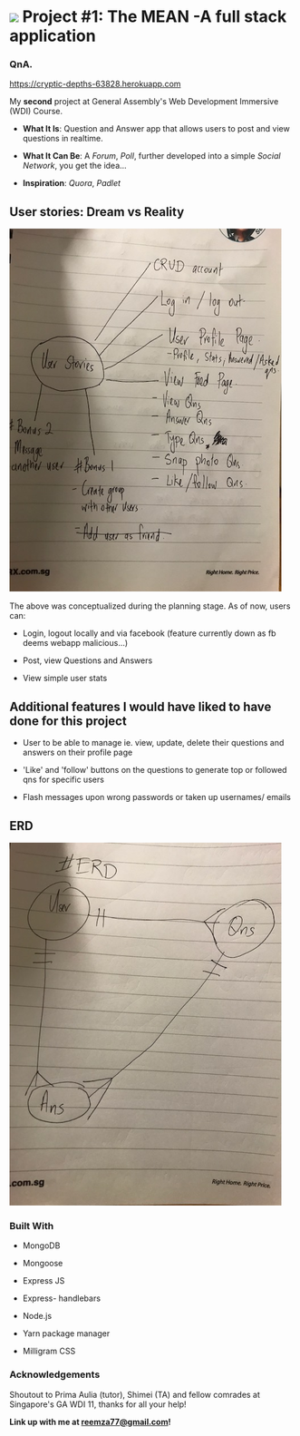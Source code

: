 # ![](https://ga-dash.s3.amazonaws.com/production/assets/logo-9f88ae6c9c3871690e33280fcf557f33.png) Project #1: The MEAN -A full stack application


### QnA.
https://cryptic-depths-63828.herokuapp.com

My **second** project at General Assembly's Web Development Immersive (WDI) Course.
* **What It Is**: Question and Answer app that allows users to post and view questions in realtime.

* **What It Can Be**:  A *Forum*, *Poll*, further developed into a simple *Social Network*, you get the idea...

* **Inspiration**: *Quora*, *Padlet*


## User stories: Dream vs Reality
![userStories](userStories.jpg)

The above was conceptualized during the planning stage. As of now, users can:

* Login, logout locally and via facebook (feature currently down as fb deems webapp malicious...)

* Post, view Questions and Answers

* View simple user stats

## Additional features I would have liked to have done for this project

* User to be able to manage ie. view, update, delete their questions and answers on their profile page

* 'Like' and 'follow' buttons on the questions to generate top or followed qns for specific users

* Flash messages upon wrong passwords or taken up usernames/ emails





## ERD
![ERD](ERD.jpg)

### Built With

* MongoDB

* Mongoose

* Express JS

* Express- handlebars

* Node.js

* Yarn package manager

* Milligram CSS



### Acknowledgements

Shoutout to Prima Aulia (tutor), Shimei (TA) and fellow comrades at Singapore's GA WDI 11, thanks for all your help!

**Link up with me at reemza77@gmail.com!**
